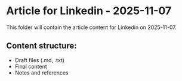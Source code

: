 # Article for Linkedin - 2025-11-07

This folder will contain the article content for Linkedin on 2025-11-07.

## Content structure:
- Draft files (.md, .txt)
- Final content
- Notes and references

